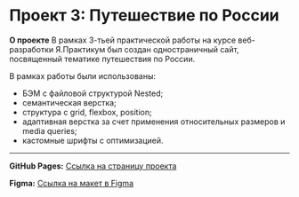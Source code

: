 # Проект 3: Путешествие по России

**О проекте**
В рамках 3-тьей практической работы на курсе веб-разработки Я.Практикум был создан одностраничный сайт, посвященный тематике путешествия по России.

В рамках работы были использованы:
* БЭМ с файловой структурой Nested;
* семантическая верстка;
* структура с grid, flexbox, position;
* адаптивная верстка за счет применения относительных размеров и media queries;
* кастомные шрифты c оптимизацией.

-----

**GitHub Pages:** [Ссылка на страницу проекта](https://ilyasobolev11.github.io/russian-travel/index.html)

**Figma:** [Ссылка на макет в Figma](https://www.figma.com/file/OyRWEjU6wBwRe1hapzQoLx/Sprint-3%3A-Russia-%2F-desktop-%2B-mobile?node-id=28503%3A0)

